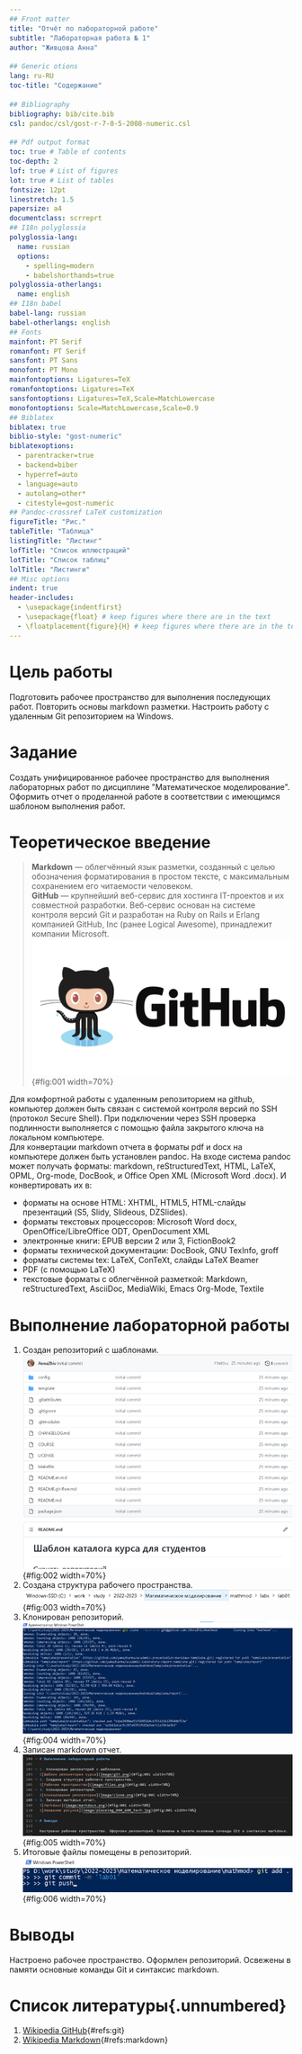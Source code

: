 ```yaml
---
## Front matter
title: "Отчёт по лабораторной работе"
subtitle: "Лабораторная работа № 1"
author: "Живцова Анна"

## Generic otions
lang: ru-RU
toc-title: "Содержание"

## Bibliography
bibliography: bib/cite.bib
csl: pandoc/csl/gost-r-7-0-5-2008-numeric.csl

## Pdf output format
toc: true # Table of contents
toc-depth: 2
lof: true # List of figures
lot: true # List of tables
fontsize: 12pt
linestretch: 1.5
papersize: a4
documentclass: scrreprt
## I18n polyglossia
polyglossia-lang:
  name: russian
  options:
	- spelling=modern
	- babelshorthands=true
polyglossia-otherlangs:
  name: english
## I18n babel
babel-lang: russian
babel-otherlangs: english
## Fonts
mainfont: PT Serif
romanfont: PT Serif
sansfont: PT Sans
monofont: PT Mono
mainfontoptions: Ligatures=TeX
romanfontoptions: Ligatures=TeX
sansfontoptions: Ligatures=TeX,Scale=MatchLowercase
monofontoptions: Scale=MatchLowercase,Scale=0.9
## Biblatex
biblatex: true
biblio-style: "gost-numeric"
biblatexoptions:
  - parentracker=true
  - backend=biber
  - hyperref=auto
  - language=auto
  - autolang=other*
  - citestyle=gost-numeric
## Pandoc-crossref LaTeX customization
figureTitle: "Рис."
tableTitle: "Таблица"
listingTitle: "Листинг"
lofTitle: "Список иллюстраций"
lotTitle: "Список таблиц"
lolTitle: "Листинги"
## Misc options
indent: true
header-includes:
  - \usepackage{indentfirst}
  - \usepackage{float} # keep figures where there are in the text
  - \floatplacement{figure}{H} # keep figures where there are in the text
---
```


# Цель работы

Подготовить рабочее пространство для выполнения последующих работ. 
Повторить основы markdown разметки. Настроить работу с удаленным Git репозиторием на Windows.  

# Задание

Создать унифицированное рабочее пространство для выполнения лабораторных работ по дисциплине "Математическое моделирование". 
Оформить отчет о проделанной работе в соответствии с имеющимся шаблоном выполнения работ.

# Теоретическое введение

> **Markdown** — облегчённый язык разметки, созданный с целью обозначения форматирования в простом тексте, с максимальным сохранением его читаемости человеком.     
> **GitHub** — крупнейший веб-сервис для хостинга IT-проектов и их совместной разработки.
Веб-сервис основан на системе контроля версий Git и разработан на Ruby on Rails и Erlang компанией GitHub, Inc (ранее Logical Awesome), принадлежит компании Microsoft.    
![Логотип github](image/github.png){#fig:001 width=70%}

Для комфортной работы с удаленным репозиторием на github, компьютер должен быть связан с системой контроля версий по SSH (протокол Secure Shell). При подключении через SSH проверка подлинности выполняется с помощью файла закрытого ключа на локальном компьютере.      
Для конвертации markdown отчета в форматы pdf и docx на компьютере должен быть установлен pandoc. На входе система pandoc может получать форматы: markdown, reStructuredText, HTML, LaTeX, OPML, Org-mode, DocBook, и Office Open XML (Microsoft Word .docx). И конвертировать их в:
- форматы на основе HTML: XHTML, HTML5, HTML-слайды презентаций (S5, Slidy, Slideous, DZSlides).    
- форматы текстовых процессоров: Microsoft Word docx, OpenOffice/LibreOffice ODT, OpenDocument XML    
- электронные книги: EPUB версии 2 или 3, FictionBook2    
- форматы технической документации: DocBook, GNU TexInfo, groff    
- форматы системы tex: LaTeX, ConTeXt, слайды LaTeX Beamer    
- PDF (с помощью LaTeX)    
- текстовые форматы с облегчённой разметкой: Markdown, reStructuredText, AsciiDoc, MediaWiki, Emacs Org-Mode, Textile     


# Выполнение лабораторной работы

1. Создан репозиторий с шаблонами. 
![Шаблон репозитория курса](image/git.png){#fig:002 width=70%}
2. Создана структура рабочего пространства. 
![Рабочее пространство](image/files.png){#fig:003 width=70%} 
3. Клонирован репозиторий. 
![Клонирование репозитория](image/clone.png){#fig:004 width=70%} 
3. Записан markdown отчет. 
![Markdown](image/markdown.png){#fig:005 width=70%} 
3. Итоговые файлы помещены в репозиторий. 
![commit](image/commit.png){#fig:006 width=70%} 

# Выводы

Настроено рабочее пространство. Оформлен репозиторий. Освежены в памяти основные команды Git и синтаксис markdown.  

# Список литературы{.unnumbered}

1. [Wikipedia GitHub](https://ru.wikipedia.org/wiki/GitHub){#refs:git}    
2. [Wikipedia Markdown](https://ru.wikipedia.org/wiki/Markdown){#refs:markdown}    
